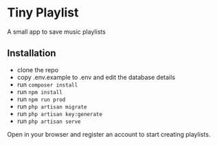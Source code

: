 # Tiny Playlist

A small app to save music playlists

## Installation

- clone the repo
- copy .env.example to .env and edit the database details
- run `composer install`
- run `npm install`
- run `npm run prod`
- run `php artisan migrate`
- run `php artisan key:generate`
- run `php artisan serve`

Open in your browser and register an account to start creating playlists.